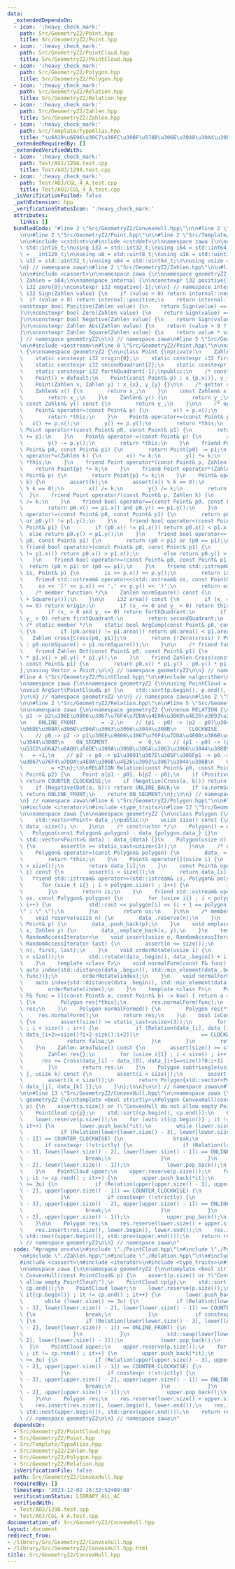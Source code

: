 ```yaml
---
data:
  _extendedDependsOn:
  - icon: ':heavy_check_mark:'
    path: Src/GeometryZ2/Point.hpp
    title: Src/GeometryZ2/Point.hpp
  - icon: ':heavy_check_mark:'
    path: Src/GeometryZ2/PointCloud.hpp
    title: Src/GeometryZ2/PointCloud.hpp
  - icon: ':heavy_check_mark:'
    path: Src/GeometryZ2/Polygon.hpp
    title: Src/GeometryZ2/Polygon.hpp
  - icon: ':heavy_check_mark:'
    path: Src/GeometryZ2/Relation.hpp
    title: Src/GeometryZ2/Relation.hpp
  - icon: ':heavy_check_mark:'
    path: Src/GeometryZ2/Zahlen.hpp
    title: Src/GeometryZ2/Zahlen.hpp
  - icon: ':heavy_check_mark:'
    path: Src/Template/TypeAlias.hpp
    title: "\u6A19\u6E96\u30C7\u30FC\u30BF\u578B\u306E\u30A8\u30A4\u30EA\u30A2\u30B9"
  _extendedRequiredBy: []
  _extendedVerifiedWith:
  - icon: ':heavy_check_mark:'
    path: Test/AOJ/1298.test.cpp
    title: Test/AOJ/1298.test.cpp
  - icon: ':heavy_check_mark:'
    path: Test/AOJ/CGL_4_A.test.cpp
    title: Test/AOJ/CGL_4_A.test.cpp
  _isVerificationFailed: false
  _pathExtension: hpp
  _verificationStatusIcon: ':heavy_check_mark:'
  attributes:
    links: []
  bundledCode: "#line 2 \"Src/GeometryZ2/ConvexHull.hpp\"\n\n#line 2 \"Src/GeometryZ2/PointCloud.hpp\"\
    \n\n#line 2 \"Src/GeometryZ2/Point.hpp\"\n\n#line 2 \"Src/Template/TypeAlias.hpp\"\
    \n\n#include <cstdint>\n#include <cstddef>\n\nnamespace zawa {\n\nusing i16 =\
    \ std::int16_t;\nusing i32 = std::int32_t;\nusing i64 = std::int64_t;\nusing i128\
    \ = __int128_t;\n\nusing u8 = std::uint8_t;\nusing u16 = std::uint16_t;\nusing\
    \ u32 = std::uint32_t;\nusing u64 = std::uint64_t;\n\nusing usize = std::size_t;\n\
    \n} // namespace zawa\n#line 2 \"Src/GeometryZ2/Zahlen.hpp\"\n\n#line 4 \"Src/GeometryZ2/Zahlen.hpp\"\
    \n\n#include <cassert>\n\nnamespace zawa {\n\nnamespace geometryZ2 {\n\nusing\
    \ Zahlen = i64;\n\nnamespace internal {\n\nconstexpr i32 positive{1};\nconstexpr\
    \ i32 zero{0};\nconstexpr i32 negative{-1};\n\n} // namespace internal\n\nconstexpr\
    \ i32 Sign(Zahlen value) {\n    if (value < 0) return internal::negative;\n  \
    \  if (value > 0) return internal::positive;\n    return internal::zero;\n}\n\n\
    constexpr bool Positive(Zahlen value) {\n    return Sign(value) == internal::positive;\n\
    }\n\nconstexpr bool Zero(Zahlen value) {\n    return Sign(value) == internal::zero;\n\
    }\n\nconstexpr bool Negative(Zahlen value) {\n    return Sign(value) == internal::negative;\n\
    }\n\nconstexpr Zahlen Abs(Zahlen value) {\n    return (value > 0 ? value : -value);\n\
    }\n\nconstexpr Zahlen Square(Zahlen value) {\n    return value * value;\n}\n\n\
    } // namespace geometryZ2\n\n} // namespace zawa\n#line 5 \"Src/GeometryZ2/Point.hpp\"\
    \n\n#include <iostream>\n#line 8 \"Src/GeometryZ2/Point.hpp\"\n\nnamespace zawa\
    \ {\n\nnamespace geometryZ2 {\n\nclass Point {\nprivate:\n    Zahlen x_{}, y_{};\n\
    \    static constexpr i32 origin{0};\n    static constexpr i32 firstQuadrant{1};\n\
    \    static constexpr i32 secondQuadrant{2};\n    static constexpr i32 thirdQuadrant{-2};\n\
    \    static constexpr i32 forthQuadrant{-1};\npublic:\n    /* constructor */\n\
    \    Point() = default;\n    Point(const Point& p) : x_{p.x()}, y_{p.y()} {}\n\
    \    Point(Zahlen x, Zahlen y) : x_{x}, y_{y} {}\n\n    /* getter setter */\n\
    \    Zahlen& x() {\n        return x_;\n    }\n    const Zahlen& x() const {\n\
    \        return x_;\n    }\n    Zahlen& y() {\n        return y_;\n    }\n   \
    \ const Zahlen& y() const {\n        return y_;\n    }\n\n    /* operator */\n\
    \    Point& operator=(const Point& p) {\n        x() = p.x();\n        y() = p.y();\n\
    \        return *this;\n    }\n    Point& operator+=(const Point& p) {\n     \
    \   x() += p.x();\n        y() += p.y();\n        return *this;\n    }\n    friend\
    \ Point operator+(const Point& p0, const Point& p1) {\n        return Point{p0}\
    \ += p1;\n    }\n    Point& operator-=(const Point& p) {\n        x() -= p.x();\n\
    \        y() -= p.y();\n        return *this;\n    }\n    friend Point operator-(const\
    \ Point& p0, const Point& p1) {\n        return Point{p0} -= p1;\n    }\n    Point&\
    \ operator*=(Zahlen k) {\n        x() *= k;\n        y() *= k;\n        return\
    \ *this;\n    }\n    friend Point operator*(const Point& p, Zahlen k) {\n    \
    \    return Point{p} *= k;\n    }\n    friend Point operator*(Zahlen k, const\
    \ Point& p) {\n        return Point{p} *= k;\n    }\n    Point& operator/=(Zahlen\
    \ k) {\n        assert(k);\n        assert(x() % k == 0);\n        assert(y()\
    \ % k == 0);\n        x() /= k;\n        y() /= k;\n        return *this;\n  \
    \  }\n    friend Point operator/(const Point& p, Zahlen k) {\n        return Point{p}\
    \ /= k;\n    }\n    friend bool operator==(const Point& p0, const Point& p1) {\n\
    \        return p0.x() == p1.x() and p0.y() == p1.y();\n    }\n    friend bool\
    \ operator!=(const Point& p0, const Point& p1) {\n        return p0.x() != p1.x()\
    \ or p0.y() != p1.y();\n    }\n    friend bool operator<(const Point& p0, const\
    \ Point& p1) {\n        if (p0.x() != p1.x()) return p0.x() < p1.x();\n      \
    \  else return p0.y() < p1.y();\n    }\n    friend bool operator<=(const Point&\
    \ p0, const Point& p1) {\n        return (p0 < p1) or (p0 == p1);\n    }\n   \
    \ friend bool operator>(const Point& p0, const Point& p1) {\n        if (p0.x()\
    \ != p1.x()) return p0.x() > p1.x();\n        else return p0.y() > p1.y();\n \
    \   }\n    friend bool operator>=(const Point& p0, const Point& p1) {\n      \
    \  return (p0 > p1) or (p0 == p1);\n    }\n    friend std::istream& operator>>(std::istream&\
    \ is, Point& p) {\n        is >> p.x() >> p.y();\n        return is;\n    }\n\
    \    friend std::ostream& operator<<(std::ostream& os, const Point& p) {\n   \
    \     os << '(' << p.x() << ',' << p.y() << ')';\n        return os;\n    }\n\n\
    \    /* member function */\n    Zahlen normSquare() const {\n        return Square(x())\
    \ + Square(y());\n    }\n\n    i32 area() const {\n        if (x_ == 0 and y_\
    \ == 0) return origin;\n        if (x_ <= 0 and y_ < 0) return thirdQuadrant;\n\
    \        if (x_ > 0 and y_ <= 0) return forthQuadrant;\n        if (x_ >= 0 and\
    \ y_ > 0) return firstQuadrant;\n        return secondQuadrant;\n    }\n\n   \
    \ /* static member */\n    static bool ArgComp(const Point& p0, const Point& p1)\
    \ {\n        if (p0.area() != p1.area()) return p0.area() < p1.area();\n     \
    \   Zahlen cross{Cross(p0, p1)};\n        return (!Zero(cross) ? Positive(cross)\
    \ : p0.normSquare() < p1.normSquare());\n    }\n\n    /* friend function */\n\
    \    friend Zahlen Dot(const Point& p0, const Point& p1) {\n        return p0.x()\
    \ * p1.x() + p0.y() * p1.y();\n    }\n    friend Zahlen Cross(const Point& p0,\
    \ const Point& p1) {\n        return p0.x() * p1.y() - p0.y() * p1.x();\n    }\n\
    };\nusing Vector = Point;\n\n} // namespace geometryZ2\n\n} // namespace zawa\n\
    #line 4 \"Src/GeometryZ2/PointCloud.hpp\"\n\n#include <algorithm>\n#include <vector>\n\
    \nnamespace zawa {\n\nnamespace geometryZ2 {\n\nusing PointCloud = std::vector<Point>;\n\
    \nvoid ArgSort(PointCloud& p) {\n    std::sort(p.begin(), p.end(), Point::ArgComp);\n\
    }\n\n} // namespace geometryZ2 \n\n} // namespace zawa\n#line 2 \"Src/GeometryZ2/Polygon.hpp\"\
    \n\n#line 2 \"Src/GeometryZ2/Relation.hpp\"\n\n#line 5 \"Src/GeometryZ2/Relation.hpp\"\
    \n\nnamespace zawa {\n\nnamespace geometryZ2 {\n\nenum RELATION {\n    // p0 ->\
    \ p1 -> p2\u306E\u9806\u3067\u76F4\u7DDA\u4E0A\u306B\u4E26\u3093\u3067\u3044\u308B\
    \n    ONLINE_FRONT        = -2,\n    // (p1 - p0) -> (p2 - p0)\u304C\u6642\u8A08\
    \u56DE\u308A\u306B\u306A\u3063\u3066\u3044\u308B\n    CLOCKWISE           = -1,\n\
    \    // p0 -> p2 -> p1\u306E\u9806\u3067\u76F4\u7DDA\u4E0A\u306B\u4E26\u3093\u3067\
    \u3044\u308B\n    ON_SEGMENT          =  0,\n    // (p1 - p0) -> (p2 - p0)\u304C\
    \u53CD\u6642\u8A08\u56DE\u308A\u306B\u306A\u3063\u3066\u3044\u308B\n    COUNTER_CLOCKWISE\
    \   = +1,\n    // p2 -> p0 -> p1\u3001\u307E\u305F\u306Fp1 -> p0 -> p2\u306E\u9806\
    \u3067\u76F4\u7DDA\u4E0A\u306B\u4E26\u3093\u3067\u3044\u308B\n    ONLINE_BACK\
    \         = +2\n};\n\nRELATION Relation(const Point& p0, const Point& p1, const\
    \ Point& p2) {\n    Point a{p1 - p0}, b{p2 - p0};\n    if (Positive(Cross(a, b)))\
    \ return COUNTER_CLOCKWISE;\n    if (Negative(Cross(a, b))) return CLOCKWISE;\n\
    \    if (Negative(Dot(a, b))) return ONLINE_BACK;\n    if (a.normSquare() < b.normSquare())\
    \ return ONLINE_FRONT;\n    return ON_SEGMENT;\n};\n\n} // namespace geometryZ2\n\
    \n} // namespace zawa\n#line 6 \"Src/GeometryZ2/Polygon.hpp\"\n\n#line 9 \"Src/GeometryZ2/Polygon.hpp\"\
    \n#include <iterator>\n#include <type_traits>\n#line 12 \"Src/GeometryZ2/Polygon.hpp\"\
    \n\nnamespace zawa {\n\nnamespace geometryZ2 {\n\nclass Polygon {\nprivate:\n\
    \    std::vector<Point> data_;\npublic:\n    usize size() const {\n        return\
    \ data_.size(); \n    }\n\n    /* constructor */\n    Polygon() = default;\n \
    \   Polygon(const Polygon& polygon) : data_{polygon.data_} {}\n    Polygon(const\
    \ std::vector<Point>& data) : data_{data} {}\n    Polygon(usize n) : data_{n}\
    \ {\n        assert(n >= static_cast<usize>(3));\n    }\n\n    /* operator */\n\
    \    Polygon& operator=(const Polygon& polygon) {\n        data_ = polygon.data_;\n\
    \        return *this;\n    }\n    Point& operator[](usize i) {\n        assert(i\
    \ < size());\n        return data_[i];\n    }\n    const Point& operator[](usize\
    \ i) const {\n        assert(i < size());\n        return data_[i];\n    }\n \
    \   friend std::istream& operator>>(std::istream& is, Polygon& polygon) {\n  \
    \      for (size_t i{} ; i < polygon.size() ; i++) {\n            is >> polygon[i];\n\
    \        }\n        return is;\n    }\n    friend std::ostream& operator<<(std::ostream&\
    \ os, const Polygon& polygon) {\n        for (usize i{} ; i < polygon.size() ;\
    \ i++) {\n            std::cout << polygon[i] << (i + 1 == polygon.size() ? \"\
    \" : \" \");\n        }\n        return os;\n    }\n\n    /* member function */\n\
    \    void reserve(usize n) {\n        data_.reserve(n);\n    }\n    void pushBack(const\
    \ Point& p) {\n        data_.push_back(p);\n    }\n    void emplaceBack(Zahlen\
    \ x, Zahlen y) {\n        data_.emplace_back(x, y);\n    }\n    template <class\
    \ RandomAccessIterator>\n    void insert(usize n, RandomAccessIterator first,\
    \ RandomAccessIterator last) {\n        assert(n <= size());\n        data_.insert(std::next(data_.begin(),\
    \ n), first, last);\n    }\n    void orderRotate(usize i) {\n        assert(i\
    \ < size());\n        std::rotate(data_.begin(), data_.begin() + i, data_.end());\n\
    \    }\n    template <class F>\n    void normalForm(const F& func) {\n       \
    \ auto index{std::distance(data_.begin(), std::min_element(data_.begin(), data_.end(),\
    \ func))};\n        orderRotate(index);\n    }\n    void normalForm() {\n    \
    \    auto index{std::distance(data_.begin(), std::min_element(data_.begin(), data_.end()))};\n\
    \        orderRotate(index);\n    }\n    template <class F>\n    Polygon normalFormed(const\
    \ F& func = [](const Point& a, const Point& b) -> bool { return a < b; }) const\
    \ {\n        Polygon res{*this};\n        res.normalForm(func);\n        return\
    \ res;\n    }\n    Polygon normalFormed() {\n        Polygon res{*this};\n   \
    \     res.normalForm();\n        return res;\n    }\n    bool isConvex() const\
    \ {\n        assert(size() >= static_cast<usize>(3));\n        for (usize i{}\
    \ ; i < size() ; i++) {\n            if (Relation(data_[i], data_[i+1==size()?0:i+1],\
    \ data_[i+2>=size()?i+2-size():i+2])\n                    == CLOCKWISE) {\n  \
    \              return false;\n            }\n        }\n        return true;\n\
    \    }\n    Zahlen areaTwice() const {\n        assert(size() >= static_cast<usize>(3));\n\
    \        Zahlen res{};\n        for (usize i{1} ; i < size() ; i++) {\n      \
    \      res += Cross(data_[i] - data_[0], data_[i+1==size()?0:i+1] - data_[0]);\n\
    \        }\n        return res;\n    }\n    Polygon subtriangle(usize i, usize\
    \ j, usize k) const {\n        assert(i < size());\n        assert(j < size());\n\
    \        assert(k < size());\n        return Polygon{std::vector<Point>{ data_[i],\
    \ data_[j], data_[k] }};\n    }\n};\n\n}\n\n} // namespace zawa\n#line 7 \"Src/GeometryZ2/ConvexHull.hpp\"\
    \n\n#line 13 \"Src/GeometryZ2/ConvexHull.hpp\"\n\nnamespace zawa {\n\nnamespace\
    \ geometryZ2 {\n\ntemplate <bool strictly>\nPolygon ConvexHull(const PointCloud&\
    \ p) {\n    assert(p.size() or !\"ConvexHull do not allow empty PointCloud\");\n\
    \    PointCloud cp{p};\n    std::sort(cp.begin(), cp.end());\n    PointCloud lower;\n\
    \    lower.reserve(p.size());\n    for (auto it{cp.begin()} ; it != cp.end() ;\
    \ it++) {\n        lower.push_back(*it);\n        while (lower.size() >= 3u) {\n\
    \            if (Relation(lower[lower.size() - 3], lower[lower.size() - 2], lower[lower.size()\
    \ - 1]) == COUNTER_CLOCKWISE) {\n                break;\n            }\n     \
    \       if constexpr (!strictly) {\n                if (Relation(lower[lower.size()\
    \ - 3], lower[lower.size() - 2], lower[lower.size() - 1]) == ONLINE_FRONT) {\n\
    \                    break;\n                }\n            }\n            std::swap(lower[lower.size()\
    \ - 2], lower[lower.size() - 1]);\n            lower.pop_back();\n        }\n\
    \    }\n    PointCloud upper;\n    upper.reserve(p.size());\n    for (auto it{cp.rbegin()}\
    \ ; it != cp.rend() ; it++) {\n        upper.push_back(*it);\n        while (upper.size()\
    \ >= 3u) {\n            if (Relation(upper[upper.size() - 3], upper[upper.size()\
    \ - 2], upper[upper.size() - 1]) == COUNTER_CLOCKWISE) {\n                break;\n\
    \            }\n            if constexpr (!strictly) {\n                if (Relation(upper[upper.size()\
    \ - 3], upper[upper.size() - 2], upper[upper.size() - 1]) == ONLINE_FRONT) {\n\
    \                    break;\n                }\n            }\n            std::swap(upper[upper.size()\
    \ - 2], upper[upper.size() - 1]);\n            upper.pop_back();\n        }\n\
    \    }\n\n    Polygon res;\n    res.reserve(lower.size() + upper.size() - 2);\n\
    \    res.insert(res.size(), lower.begin(), lower.end());\n    res.insert(res.size(),\
    \ std::next(upper.begin()), std::prev(upper.end()));\n    return res;\n}\n\n}\
    \ // namespace geometryZ2\n\n} // namespace zawa\n"
  code: "#pragma once\n\n#include \"./PointCloud.hpp\"\n#include \"./Polygon.hpp\"\
    \n#include \"./Zahlen.hpp\"\n#include \"./Relation.hpp\"\n\n#include <algorithm>\n\
    #include <cassert>\n#include <iterator>\n#include <type_traits>\n#include <vector>\n\
    \nnamespace zawa {\n\nnamespace geometryZ2 {\n\ntemplate <bool strictly>\nPolygon\
    \ ConvexHull(const PointCloud& p) {\n    assert(p.size() or !\"ConvexHull do not\
    \ allow empty PointCloud\");\n    PointCloud cp{p};\n    std::sort(cp.begin(),\
    \ cp.end());\n    PointCloud lower;\n    lower.reserve(p.size());\n    for (auto\
    \ it{cp.begin()} ; it != cp.end() ; it++) {\n        lower.push_back(*it);\n \
    \       while (lower.size() >= 3u) {\n            if (Relation(lower[lower.size()\
    \ - 3], lower[lower.size() - 2], lower[lower.size() - 1]) == COUNTER_CLOCKWISE)\
    \ {\n                break;\n            }\n            if constexpr (!strictly)\
    \ {\n                if (Relation(lower[lower.size() - 3], lower[lower.size()\
    \ - 2], lower[lower.size() - 1]) == ONLINE_FRONT) {\n                    break;\n\
    \                }\n            }\n            std::swap(lower[lower.size() -\
    \ 2], lower[lower.size() - 1]);\n            lower.pop_back();\n        }\n  \
    \  }\n    PointCloud upper;\n    upper.reserve(p.size());\n    for (auto it{cp.rbegin()}\
    \ ; it != cp.rend() ; it++) {\n        upper.push_back(*it);\n        while (upper.size()\
    \ >= 3u) {\n            if (Relation(upper[upper.size() - 3], upper[upper.size()\
    \ - 2], upper[upper.size() - 1]) == COUNTER_CLOCKWISE) {\n                break;\n\
    \            }\n            if constexpr (!strictly) {\n                if (Relation(upper[upper.size()\
    \ - 3], upper[upper.size() - 2], upper[upper.size() - 1]) == ONLINE_FRONT) {\n\
    \                    break;\n                }\n            }\n            std::swap(upper[upper.size()\
    \ - 2], upper[upper.size() - 1]);\n            upper.pop_back();\n        }\n\
    \    }\n\n    Polygon res;\n    res.reserve(lower.size() + upper.size() - 2);\n\
    \    res.insert(res.size(), lower.begin(), lower.end());\n    res.insert(res.size(),\
    \ std::next(upper.begin()), std::prev(upper.end()));\n    return res;\n}\n\n}\
    \ // namespace geometryZ2\n\n} // namespace zawa\n"
  dependsOn:
  - Src/GeometryZ2/PointCloud.hpp
  - Src/GeometryZ2/Point.hpp
  - Src/Template/TypeAlias.hpp
  - Src/GeometryZ2/Zahlen.hpp
  - Src/GeometryZ2/Polygon.hpp
  - Src/GeometryZ2/Relation.hpp
  isVerificationFile: false
  path: Src/GeometryZ2/ConvexHull.hpp
  requiredBy: []
  timestamp: '2023-12-02 16:32:52+09:00'
  verificationStatus: LIBRARY_ALL_AC
  verifiedWith:
  - Test/AOJ/1298.test.cpp
  - Test/AOJ/CGL_4_A.test.cpp
documentation_of: Src/GeometryZ2/ConvexHull.hpp
layout: document
redirect_from:
- /library/Src/GeometryZ2/ConvexHull.hpp
- /library/Src/GeometryZ2/ConvexHull.hpp.html
title: Src/GeometryZ2/ConvexHull.hpp
---
```

